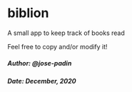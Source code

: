 # biblion
A small app to keep track of books read

Feel free to copy and/or modify it!

##### Author: @jose-padin
##### Date: December, 2020
